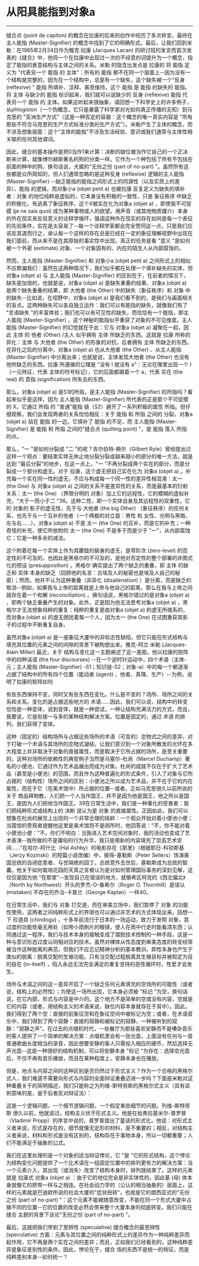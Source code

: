 # 从阳具能指到对象a

------

缝合点 (point de capiton) 的概念在拉康的后来的创作中经历了多次转变，最终在主人能指 (Master-Signifier) 的概念中找到了它的明确形式。最后，让我们回到米勒：在1965年2月24日作为雅克·拉康 (Jacques Lacan) 的研讨班的发言而首次发表的《缝合》中，他将一个在拉康中出现过一次的不经意的词提升为一个概念，指定了能指的表意结构与主体之间的关系。米勒 的隐含出发点是 拉康的 将 能指 定义为 "代表另一个 能指 的 主体"：所有的 能指 都不在同一个层面上--因为没有一个结构是完整的，因为在一个结构中，总是有一个缺失，这个缺失被一个"反身 (reflexive) " 能指 所填补、注释、甚至维持，这个 能指 是 能指 的缺失的 能指。将 主体 与缺少的 能指 标识起来，我们就可以说缺少的 反身 (reflexive) 能指 代表另一个 能指 的 主体。如果这听起来很抽象，请回想一下科学史上的许多例子，从phlogiston（一个伪概念，它只是暴露了科学家对光如何真正传播的无知）到马克思的 "亚洲生产方式"（这是一种否定的容器：这个概念的唯一真实内容是 "所有那些不符合马克思的生产方式标准分类的生产方式"）。米勒产生了主体的概念，而不涉及想象层面：这个"主体的能指"不涉及生活经验、意识或我们通常与主体性相关联的任何其他谓词。

因此，缝合的基本操作是把0当作1来计算：决断的缺位被当作它自己的一个正决断来计算，就像博尔赫斯著名的狗的分类一样，它作为一个种包括了所有不包括在前面的种中的狗，换句话说，犬属的"无份之份 (part of no-part) "。虽然所有这些都是众所周知的，但人们通常忽略的是这种反身 (reflexive) 逻辑的主人能指 (Master-Signifier) --缺乏能指的能指之间形式上的同源性（以及实质上的差异）、能指 的逻辑，而对象小a (objet petit a) 也被拉康 反复定义为缺失的填补者：对象 的地位纯粹是虚拟的，它本身没有积极的一致性，只是 象征秩序 中缺乏的积极化。有逃离了象征秩序，这个X被实在化为对象a (objet a) ，即使我不可捉摸 (je ne sais quoi) 成为某种事物或人的欲望。用声音（或其他物质媒介）本身的外在现实来反驳意义的诠释学循环，强调这种外在现实的存在如何是每一个表征的先验条件，实在是太容易了--每一个诠释学家都会完全赞同这一点，只是我们应该反其道而行之，承认每一个这样的存在总是已经在一定的象征理解视野中出现在我们面前，而从来不是在其原始的事实性中出现。真正的任务是看 "意义 "是如何被一个外密 (extimate) 对象、一个对象固有的、内在的陌生人从内部腐蚀的。

然而，主人能指 (Master-Signifier) 和 对象小a (objet petit a) 之间形式上的相似不应欺骗我们：虽然在这两种情况下，我们似乎都在处理一个填补缺失的实体，但 对象a (objet a) 与 主人能指 (Master-Signifier) 的区别在于，在前者的情况下，缺失是加倍的，也就是说，对象a (objet a) 是缺失重叠的结果、对象a (objet a) 是两个缺失重叠的结果，即 大他者 (the Other) 中的缺失（象征秩序）和 对象 中的缺失--比如说，在视野中，对象a (objet a) 是我们看不到的，是我们与画面相关的盲点。这两种缺失可以各自独立运作：我们可以有能指的缺失，就像我们有了 "言语缺失 "的丰富体验；我们也可以有可见性的缺失，而恰恰有一个能指，即主人能指 (Master-Signifier) ，这个神秘的能指似乎重获了对象的不可见维度。主人能指 (Master-Signifier) 的幻觉就在于此：它与 对象a (objet a) 凝聚在一起，因此 主体 的 他者 (Other) /主人 似乎拥有 主体 所缺乏的东西。这就是 拉康 所称的 异化：主体 与 大他者 (the Other) 的形象的对抗，后者拥有 主体 所缺乏的东西。在异化之后的分离中，对象a (objet a) 也从大他者 (the Other) 、从主人能指 (Master-Signifier) 中分离出来；也就是说，主体发现大他者 (the Other) 也没有他所缺乏的东西。拉康 所遵循的公理是 "没有 I 就没有 a"：无论在哪里出现一个 I（一元特征，代表 主体的符号标记），它的后面都跟着一个 a，代表 实在 (the real) 的 意指 (signification) 所失去的东西。

那么，对象a (objet a) 是S1的所指，是主人能指 (Master-Signifier) 的所指吗？看起来似乎是这样，因为 主人能指 (Master-Signifier) 所代表的正是那个不可捉摸的 X，它通过 所指 的 "普通"能指 链（S2）避开了一系列积极的属性 所指。但仔细观察，我们会发现两者的关系恰恰相反：关于 能指 和 所指 之间的 分裂，对象a (objet a) 站在 能指 的一边，它填补了 能指 的不足、而 主人能指 (Master-Signifier) 是 能指 和 所指 之间的"缝合点 (quilting point) "，是 能指 落入 所指 的点。

那么，"一 "是如何分裂成 "二 "的呢？吉尔伯特-赖尔（Gilbert Ryle）曾经提出过这样一个观点：要结束实体无休止地分裂分裂成越来越小的部分的唯一方法，就是达到 "最后分裂"的地步，在这一点上，"一 "不再分裂成两个实在的部分，而是分裂成一个部分和虚无。对于 拉康，这个虚无把自己实在化为 对象a (objet a) 。补充每一个实在同一性的虚无，不应与构成每一个同一性的差异性相混淆：太一 (the One) 与 对象a (objet a) 之间的关系不是差异性的关系，而是最基本的衍射关系：太一 (the One) （界限分明的 对象）加上它的远程性，它的模糊的虚拟补充，"大于一而小于二 "36。这种二性，即一个实体自身及其远程性的双重性，它的 对象的 影子的虚无性，先于与 大他者 (the big Other) （象征秩序）的任何关系，也先于与一个互补的他者（一个两极的对立面：男性 和 女性、光明与黑暗、左与右......）。对象a (objet a) 不是 太一 (the One) 的互补，而是它的补充；一种奇怪的补充，使它所依附的 太一 (the One) 不是多于而是少于 "一"，从内部腐蚀它；它是一种多余的减法。

这个附着在每一个实体上作为其朦胧的替身的虚无，是零阶次 (zero-level) 的否定性的不可及的，也因此是黑格尔的不可及的，是他对否定性的整个部署的非图式化的预设 (presupposition) 。黑格尔 确实提出了两个缺乏的重叠，即 主体 的缺乏和 实体 本身的缺乏（回顾他的名言：古埃及人的秘密也是埃及人自己的秘密）；然而，他并不认为这种重叠（非异化 (disalienation) ）是分离，而是缺乏的取消--例如，如果我与上帝的距离就是上帝与他自己的距离，那么在我与上帝之间就存在着一个和解 (reconciliation) 。换句话说，黑格尔错过的是对象a (objet a) ，即两个缺乏重叠产生的对象。此外，正是因为他无法思考对象a (objet a) ，黑格尔才无法想象纯粹的重复：纯粹的重复是由对象a (objet a) 的虚无所维系的，而对象a (objet a) 的虚无困扰着每一个人，因为太一 (the One) 在试图重获其影子的过程中不断重复自身。

虽然对象a (objet a) 是一座象征大厦中的非标志性缺陷，但它只能在形式结构与填充其位置的元素之间的间隙的背景下被构想出来。雅克-阿兰·米勒 (Jacques-Alain Miller) 最近，关于 结构与变化这一主题阐述了这一差距。他以拉康的矩阵中的四种话语 (the four discourses) --在一个逆时针运动中，四个术语（主体-元；主人能指 (Master-Signifier) -S1；知识链-S2；对象-a）中的每一个都逐渐占据了结构中的所有四个位置（能动者 (agent) 、他者、真理、生产）--为例，说明了拉康的矩阵如何

有些东西保持不变，同时又有些东西在变化。什么是不变的？场所、场所之间的关系和关系。变化的是占据这些地方的 术语......因此，我们可以说，结构中的转变恰恰是一种变体，说到变体，就是一种尝试，一种让结构充满活力的方式，而且，我要说，它是衔接一与多的某种结构解决方案。位置是固定的，通过 术语 的排列，我们获得了变体。

这种（固定的）结构场所与占据这些场所的术语（可变的）恋物式之间的差异，对于打破一个术语与其场所的恋物式凝结，让我们意识到一个对象所散发的光环在多大程度上并非取决于对象的直接属性，而是取决于它所占据的场所，是至关重要的。这种对场所的依赖性的典型例子当然是马塞尔-杜尚（Marcel Duchamp）著名的小便池，它通过作为艺术品展出而成为对象。杜尚的成就不仅在于扩大了艺术品（甚至是小便池）的范围，而且作为这种普遍化的形式条件，引入了对象与它所占据的（结构性）场所之间的区别：小便池之所以成为艺术品，并不在于它的内在属性，而在于它（在美术馆中）所占据的位置--或者，正如马克思很久以前所说的 关于 商品拜物教，人们把一个人当作国王，并不是因为他是国王，他之所以是国王，是因为人们把他当作国王。39在日常生活中，我们是一种重化的受害者：我们把纯粹形式或结构上的 决断 误认为是 对象 的直接属性。正因如此，我们可以想象在杜尚的展览上出现的一个非常合理的挑衅：一个观众开始对着小便池小便；当震惊的旁观者提醒他这里是美术馆而不是厕所时，他回答说："不，你不能对着小便池小便："不，你们不明白：当我进入艺术空间对象时，我的活动也变成了艺术表演--我所做的不是庸俗的行为升华，我只是用新的内容填充了崇高艺术空间......"在哈尔-阿什比（Hal Ashby）的电影存在《那里》（根据耶日-科钦斯基（Jerzy Koziński）的短篇小说改编）中，彼得-塞勒斯（Peter Sellers）饰演美国总统的自闭症患者、与世隔绝的园丁。总统意外去世后，塞勒斯成为总统的智囊。他关于如何栽培花园的天真之言被认为是对如何管理国际事务的深刻见解，这仅仅是因为他 "在那里"--发现自己在错误的地方，就像希区柯克的《西北偏北》（North by Northwest）开头的罗杰-O-桑希尔（Roger O. Thornhill）是误认 (mistaken) 不存在的乔治-卡普兰（George Kaplan）一样40。

在日常生活中，我们与 对象 打交道，而在审美立场中，我们暂停了 对象 的功能性使用，这两者之间纯粹形式上的界限也可以通过非艺术的方式体现出来。回想一下 珍道具 (chindogu) ，十多年前流行于日本的一场运动，致力于发明 对象，其过度的功能性毫无用处（如带小雨刷片的眼镜，使人在雨中行走时能看清东西；认同通过这一程序，我们与技术本身的接触变成了摆脱技术控制的一种手段，这是一种与意识形态过度认同相对应的技术。虽然对裸体从性态度到审美态度的转变经常被当作这种脱离的典范，但我们不应忘记精神分析的基本教训，即性本身也产生于类似的脱离：脱离交配的生殖功能。只有当交配过程脱离其生殖目标并被假定为目的自在 (in-itself) ，陷入永远无法完全满足的重复坚持的恶性循环时，性爱才会发生。

场所与术语之间的这一差异开启了一个缺乏任何元素填充的空场所的可能性（或者说，结构上的必然性）；为使这一场所出现，它本身必须被 "标记 "为空，换句话说，在它内部，形式与内容是中介的。这个地方不是简单的空或没有内容，空就是它的内容（或者，用结构主义的术语来说，缺位内容本身就存在于其中）。因此，我们得到了两个空：直接的前象征空和在象征空间中被标记为空；或者，在术语音乐中，我们得到了两个寂静：直接的寂静和被标记的寂静，一种被听到的寂静："寂静之声"。在过去的点唱机时代，一些餐厅为那些喜欢安静而不是嘈杂音乐的客人提供了一个简单的解决方案：点唱机里会有一张光盘，上面没有任何与一首普通歌曲长度相当的录音，因此想要安静的客人只需投入相应的硬币，然后选择无声光盘--这是一种很好的结构机制，可以将安静本身 "标记 "为存在：选择空光盘后，不仅不再有音乐播放，而且在某种程度上，安静本身也在播放。

但是，地点与内容之间的这种区别是否仍然过于形式主义？作为一个合格的黑格尔式人，我们难道不需要向形式与内容的全面辩证重叠迈进一步吗？下面是米勒对这种重叠关于的简明描述，我们只能称之为列维-斯特劳斯的黑格尔式主义（具有讽刺意味的是，鉴于后者反对辩证法）：

这是一个逻辑问题，一个细节逻辑问题，一个假定某些细节的问题。列维-斯特劳斯 很久以前，他就说过，结构主义优于形式主义。他是在给弗拉基米尔-普罗普（Vladimir Propp）的序言中说的，普罗普提出了童话的形式化。他说：对形式主义者来说，形式是存在的，细节就像无定形的材料，是不重要的；相反，对结构主义者来说，材料和形式是没有区别的，结构存在于事物本身，所以一切都重要；人们不能满足于抽象的公式。

我们在这里处理的是一个对象的适当辩证悖论，它 "是 "它的形式结构，这个悖论为结构变化问题提供了一个比术语在一组固定位置中的排列更有力的解决方案：当一个元素介入，其出现（或消失）改变了结构本身时，排列就结束了。这样的元素就是 拉康式 对象a (objet a) ：由于它的地位完全是非实体性的，因此基 (母) 体本身就像它的脐带一样与之相连。在社会动力学的（公认的相当抽象的）层面上，这样的元素就是巴迪欧所说的社会大厦的"症状扭转"，也就是它的朗西亚式的"无份之份 (part of no-part) "：这个元素不能被随意改变，不能在同一个形式大厦中占据不同的位置--它的位置的改变必然会带来整个大厦本身的彻底转变。我们只能在 缝合 主题的背景下谈论"无份之份 (part of no-part) "。

最后，这就把我们带到了思辨性 (speculative) 缝合概念的最思辨性 (speculative) 方面：元素与其位置之间的纯粹形式上的差异作为一种纯粹差异而起作用，它不再是两个实在之间的差异；而且，正如我们已经看到的，这种纯粹差异是象征差别性的条件。因此，悖论在于，缝合 场的东西不是统一的特征，而是纯粹差别本身--如何统一？
